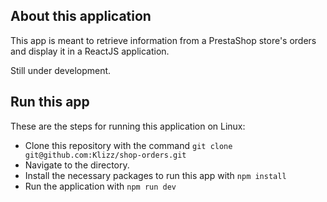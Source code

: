 ## About this application
This app is meant to retrieve information from a PrestaShop store's orders and display it in a ReactJS application.

Still under development.

## Run this app
These are the steps for running this application on Linux:
- Clone this repository with the command `git clone git@github.com:Klizz/shop-orders.git`
- Navigate to the directory.
- Install the necessary packages to run this app with `npm install`
- Run the application with `npm run dev`